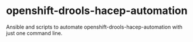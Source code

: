 # openshift-drools-hacep-automation
Ansible and scripts to automate openshift-drools-hacep-automation with just one command line.

